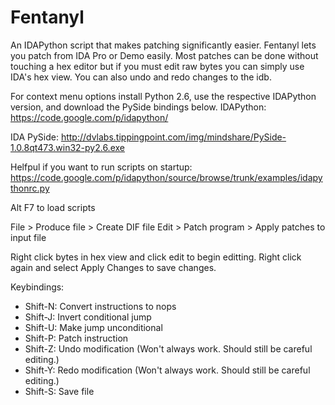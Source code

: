 Fentanyl
========

An IDAPython script that makes patching significantly easier. Fentanyl lets you patch from IDA Pro or Demo easily. Most patches can be done without touching a hex editor but if you must edit raw bytes you can simply use IDA's hex view. You can also undo and redo changes to the idb. 

For context menu options install Python 2.6, use the respective IDAPython version, and download the PySide bindings below. 
IDAPython: https://code.google.com/p/idapython/

IDA PySide: http://dvlabs.tippingpoint.com/img/mindshare/PySide-1.0.8qt473.win32-py2.6.exe

Helfpul if you want to run scripts on startup: https://code.google.com/p/idapython/source/browse/trunk/examples/idapythonrc.py

Alt F7 to load scripts

File > Produce file > Create DIF file
Edit > Patch program > Apply patches to input file

Right click bytes in hex view and click edit to begin editting. 
Right click again and select Apply Changes to save changes. 

Keybindings:
 * Shift-N: Convert instructions to nops
 * Shift-J: Invert conditional jump
 * Shift-U: Make jump unconditional
 * Shift-P: Patch instruction
 * Shift-Z: Undo modification (Won't always work. Should still be careful editing.)
 * Shift-Y: Redo modification (Won't always work. Should still be careful editing.)
 * Shift-S: Save file

